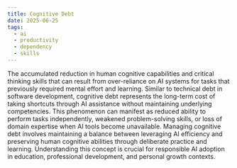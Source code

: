 ```yaml
---
title: Cognitive Debt
date: 2025-06-25
tags:
  - ai
  - productivity
  - dependency
  - skills
---
```


The accumulated reduction in human cognitive capabilities and critical thinking skills that can result from over-reliance on AI systems for tasks that previously required mental effort and learning. Similar to technical debt in software development, cognitive debt represents the long-term cost of taking shortcuts through AI assistance without maintaining underlying competencies. This phenomenon can manifest as reduced ability to perform tasks independently, weakened problem-solving skills, or loss of domain expertise when AI tools become unavailable. Managing cognitive debt involves maintaining a balance between leveraging AI efficiency and preserving human cognitive abilities through deliberate practice and learning. Understanding this concept is crucial for responsible AI adoption in education, professional development, and personal growth contexts.